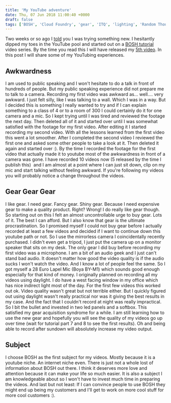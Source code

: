 ```yaml
---
title: 'My YouTube adventure'
date: Thu, 07 Jun 2018 11:00:40 +0000
draft: false
tags: ['BOSH', 'Cloud Foundry', 'gear', 'ITQ', 'lighting', 'Random Thoughts', 'youtube', 'Youtube']
---
```


Two weeks or so ago I [told](http://www.automate-it.today/bosh-tutorial-video-series/) you I was trying something new. I hesitantly dipped my toes in the YouTube pool and started out on a [BOSH tutorial](https://www.youtube.com/playlist?list=PLu8oHHyQbBrTGvoGdF7NuZqKqU_31cKkc) video series. By the time you read this I will have released my [5th video](https://youtu.be/w7LXlZeDjbs). In this post I will share some of my YouTubing experiences.

Awkwardness
-----------

I am used to public speaking and I won't hesitate to do a talk in front of hundreds of people. But my public speaking experience did not prepare me to talk to a camera. Recording my first video was awkward as... well.... very awkward. I just felt silly, like I was talking to a wall. Which I was in a way. But I decided this is something I really wanted to try and if I can explain something to a class of 4 or to a room of 300 I could certainly do it for one camera and a mic. So I kept trying until I was tired and reviewed the footage the next day. Then deleted all of it and started over until I was somewhat satisfied with the footage for my first video. After editing it I started recording my second video. With all the lessons learned from the first video this went a lot smoother. After I completed the second video I reviewed the first one and asked some other people to take a look at it. Then deleted it again and started over :). By the time I recorded the footage for the first video that actually made it to youtube most of the awkwardness in front of a camera was gone. I have recorded 10 videos now (5 released by the time I publish this)  and I am almost at a point where I can just sit down, clip on my mic and start talking without feeling awkward. If you're following my videos you will probably notice a change throughout the videos.

Gear Gear Gear
--------------

I like gear. I need gear. Fancy gear. Shiny gear. Because I need expensive gear to make a quality product. Right? Wrong! I do really like gear though. So starting out on this I felt an almost uncontrollable urge to buy gear. Lots of it. The best I can afford. But I also know that gear is the ultimate procrastination. So I promised myself I could not buy gear before I actually recorded at least a few videos and decided if I want to continue down this youtube path or not. So I use the mirrorless camera I coincidentally recently purchased. I didn't even get a tripod, I just put the camera up on a monitor speaker that sits on my desk. The only gear I did buy before recording my first video was a microphone. I am a bit of an audio geek and I just can't stand bad audio. It doesn't matter how good the video quality is if the audio sucks I won't watch the video. And I know a lot of people feel the same. So I got myself a 28 Euro Lapel Mic (Boya BY-M1) which sounds good enough especially for that kind of money. I originally planned on recording all my videos using daylight. I do have a west facing window in my office which has nice indirect light most of the day. For the first few videos this worked out ok. Video quality wasn't great but not terrible either. But I quickly figured out using daylight wasn't really practical nor was it giving the best results in my case. And the fact that I couldn't record at night was really impractical. So I bit the bullet and invested in two led panels and a softbox. This satisfied my gear acquisition syndrome for a while. I am still learning how to use the new gear and hopefully you will see the quality of my videos go up over time (wait for tutorial part 7 and 8 to see the first results). Oh and being able to record after sundown will absolutely increase my video output.

Subject
-------

I choose BOSH as the first subject for my videos. Mostly because it is a youtube niche. An internet niche even. There is just not a whole lost of information about BOSH out there. I think it deserves more love and attention because it can make your life so much easier. It is also a subject I am knowledgeable about so I won't have to invest much time in preparing the videos. And last but not least: If I can convince people to use BOSH they might end up being my customers and I'll get to work on more cool stuff for more cool customers :).